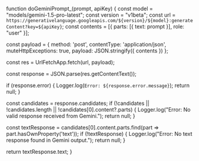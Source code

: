 function doGeminiPrompt_(prompt, apiKey) {
  const model = "models/gemini-1.5-pro-latest";
  const version = "v1beta";
  const url = `https://generativelanguage.googleapis.com/${version}/${model}:generateContent?key=${apiKey}`;
  const contents = [{ parts: [{ text: prompt }], role: "user" }];

  const payload = {
    method: 'post',
    contentType: 'application/json',
    muteHttpExceptions: true,
    payload: JSON.stringify({ contents })
  };

  const res = UrlFetchApp.fetch(url, payload);

  const response = JSON.parse(res.getContentText());

  if (response.error) {
    Logger.log(`Error: ${response.error.message}`);
    return null;
  }

  const candidates = response.candidates;
  if (!candidates || !candidates.length || !candidates[0].content?.parts) {
    Logger.log("Error: No valid response received from Gemini.");
    return null;
  }

  const textResponse = candidates[0].content.parts.find(part => part.hasOwnProperty('text'));
  if (!textResponse) {
    Logger.log("Error: No text response found in Gemini output.");
    return null;
  }

  return textResponse.text;
}
